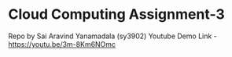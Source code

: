 # Cloud Computing Assignment-3 
Repo by Sai Aravind Yanamadala (sy3902)
Youtube Demo Link - https://youtu.be/3m-8Km6NOmc

